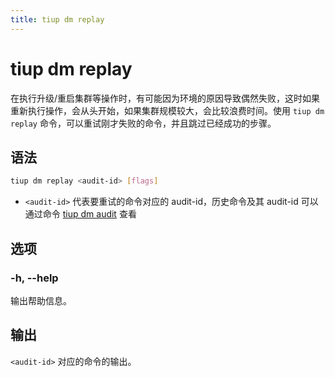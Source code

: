 ```yaml
---
title: tiup dm replay
---
```


# tiup dm replay

在执行升级/重启集群等操作时，有可能因为环境的原因导致偶然失败，这时如果重新执行操作，会从头开始，如果集群规模较大，会比较浪费时间。使用 `tiup dm replay` 命令，可以重试刚才失败的命令，并且跳过已经成功的步骤。

## 语法

```sh
tiup dm replay <audit-id> [flags]
```

- `<audit-id>` 代表要重试的命令对应的 audit-id，历史命令及其 audit-id 可以通过命令 [tiup dm audit](/tiup/tiup-component-dm-audit.md) 查看

## 选项

### -h, --help

输出帮助信息。

## 输出

`<audit-id>` 对应的命令的输出。
